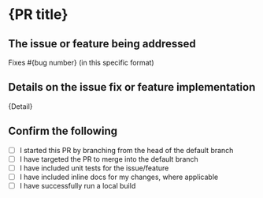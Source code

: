 # {PR title}

<!-- Thank you for contributing to FoundationaLLM!  Open source is only as strong as its contributors. -->

## The issue or feature being addressed

<!-- Please include the existing GitHub issue number where relevant -->

Fixes #{bug number} (in this specific format)

## Details on the issue fix or feature implementation

{Detail}

## Confirm the following

- [ ]  I started this PR by branching from the head of the default branch
- [ ]  I have targeted the PR to merge into the default branch
- [ ]  I have included unit tests for the issue/feature
- [ ]  I have included inline docs for my changes, where applicable
- [ ]  I have successfully run a local build